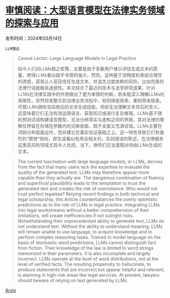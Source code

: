 # [审慎阅读：大型语言模型在法律实务领域的探索与应用](https://arxiv.org/abs/2403.09163)

发布时间：2024年03月14日

`LLM理论` `` ``

> Caveat Lector: Large Language Models in Legal Practice

> 如今人们对LLMs趋之若鹜，主要是由于多数用户难以评估生成文本的质量，使得LLMs看似超乎寻常的强大。然而，这种基于流畅度和表层合理性的诱惑，容易让人盲目信任生成文本，并滋生过度依赖的风险，比如完美的法律行话就极具迷惑性。本文结合了最近的技术与法学研究成果，针对LLMs在法律实践中的作用做出了更为审慎的判断。若未能深入理解LLMs的局限性，贸然将其整合到法律业务流程中，轻则降低效率，重则带来隐患。尽管LLMs拥有空前绝后的文本生成技能，但却无法理解文本背后的含义，这意味着它们无法有效运用语言、获取知识或进行复杂推理。LLMs基于随机预测词语构建语言模型，无法分辨真实与虚构之间的界限，其对法律的理解仅停留在存储在参数内的词串层面，既不全面又充满谬误。LLMs主要在词频分布层面运作，而非建立在事实验证基础之上。这一特性导致它们有强烈的“臆想”倾向，即生成看似有用且相关的，实则错误的陈述，在法律服务这类高风险领域尤其令人忧虑。当下，律师们应当谨慎对待由LLMs生成的文本。

> The current fascination with large language models, or LLMs, derives from the fact that many users lack the expertise to evaluate the quality of the generated text. LLMs may therefore appear more capable than they actually are. The dangerous combination of fluency and superficial plausibility leads to the temptation to trust the generated text and creates the risk of overreliance. Who would not trust perfect legalese? Relying recent findings in both technical and legal scholarship, this Article counterbalances the overly optimistic predictions as to the role of LLMs in legal practice. Integrating LLMs into legal workstreams without a better comprehension of their limitations, will create inefficiencies if not outright risks. Notwithstanding their unprecedented ability to generate text, LLMs do not understand text. Without the ability to understand meaning, LLMs will remain unable to use language, to acquire knowledge and to perform complex reasoning tasks. Trained to model language on the basis of stochastic word predictions, LLMs cannot distinguish fact from fiction. Their knowledge of the law is limited to word strings memorized in their parameters. It is also incomplete and largely incorrect. LLMs operate at the level of word distributions, not at the level of verified facts. The resulting propensity to hallucinate, to produce statements that are incorrect but appear helpful and relevant, is alarming in high-risk areas like legal services. At present, lawyers should beware of relying on text generated by LLMs.

[Arxiv](https://arxiv.org/abs/2403.09163)